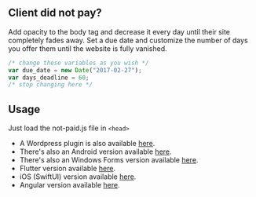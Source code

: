 ## Client did not pay?

Add opacity to the body tag and decrease it every day until their site completely fades away. Set a due date and customize the number of days you offer them until the website is fully vanished.

```javascript
/* change these variables as you wish */
var due_date = new Date("2017-02-27");
var days_deadline = 60;
/* stop changing here */
```

## Usage

Just load the not-paid.js file in `<head>`

-   A Wordpress plugin is also available [here](https://github.com/SurfEdge/not-paid-wp).
-   There's also an Android version available [here](https://github.com/theapache64/faded).
-   There's also an Windows Forms version available [here](https://github.com/g-otn/winforms-not-paid).
-   Flutter version available [here](https://github.com/krishnakumarcn/faded).
-   iOS (SwiftUI) version available [here](https://github.com/vfrascello/not-paid-ios/).
-   Angular version available [here](https://github.com/CleitonJB/not-paid).
